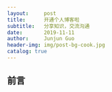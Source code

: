 ```yaml
---
layout:     post
title:      开通个人博客啦
subtitle:   分享知识，交流沟通
date:       2019-11-11
author:     Junjun Guo
header-img: img/post-bg-cook.jpg
catalog: true
---
```

## 前言